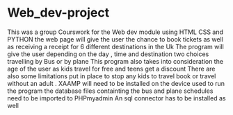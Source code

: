 # Web_dev-project
This was a group Courswork for the Web dev module using HTML CSS and PYTHON
the web page will give the user the chance to book tickets as well as receiving a receipt for 6 different destinations in the Uk
The program will give the user depending on the day , time and destination two choices travelling by Bus or by plane 
This program also takes into consideration the age of the user as kids travel for free and teens get a discount 
There are also some limitations put in place to stop any kids to travel book or travel without an adult .
XAAMP will need to be installed on the device used to run the program
 the database files containting the bus and plane schedules need to be imported to PHPmyadmin
 An sql connector has to be installed as well 
 
